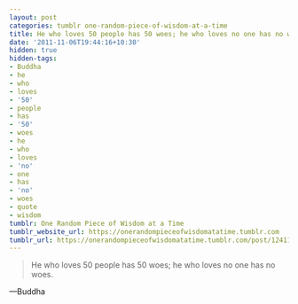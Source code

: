```yaml
---
layout: post
categories: tumblr one-random-piece-of-wisdom-at-a-time
title: He who loves 50 people has 50 woes; he who loves no one has no woes.
date: '2011-11-06T19:44:16+10:30'
hidden: true
hidden-tags:
- Buddha
- he
- who
- loves
- '50'
- people
- has
- '50'
- woes
- he
- who
- loves
- 'no'
- one
- has
- 'no'
- woes
- quote
- wisdom
tumblr: One Random Piece of Wisdom at a Time
tumblr_website_url: https://onerandompieceofwisdomatatime.tumblr.com
tumblr_url: https://onerandompieceofwisdomatatime.tumblr.com/post/12411255825/he-who-loves-50-people-has-50-woes-he-who-loves
---
```

> He who loves 50 people has 50 woes; he who loves no one has no woes.

—Buddha

